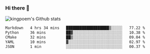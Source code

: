 ### Hi there 👋

![kingpoem's Github stats](https://github-readme-stats.vercel.app/api?username=kingpoem&show_icons=true)

  <!--START_SECTION:waka-->

```txt
Markdown   4 hrs 34 mins   ███████████████████▒░░░░░   77.22 %
Python     36 mins         ██▓░░░░░░░░░░░░░░░░░░░░░░   10.38 %
CMake      32 mins         ██▒░░░░░░░░░░░░░░░░░░░░░░   09.04 %
YAML       10 mins         ▓░░░░░░░░░░░░░░░░░░░░░░░░   02.97 %
JSON       1 min           ░░░░░░░░░░░░░░░░░░░░░░░░░   00.37 %
```

<!--END_SECTION:waka-->
<!--
**kingpoem/kingpoem** is a ✨ _special_ ✨ repository because its `README.md` (this file) appears on your GitHub profile.

Here are some ideas to get you started:

- 🔭 I’m currently working on ...
- 🌱 I’m currently learning ...
- 👯 I’m looking to collaborate on ...
- 🤔 I’m looking for help with ...
- 💬 Ask me about ...
- 📫 How to reach me: ...
- 😄 Pronouns: ...
- ⚡ Fun fact: ...
-->
